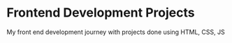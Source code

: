 # Frontend Development Projects
 My front end development journey with projects done using HTML, CSS, JS
